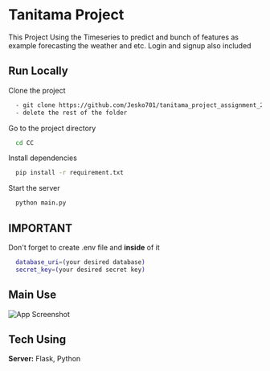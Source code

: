 
# Tanitama Project

This Project Using the Timeseries to predict and bunch of features as example forecasting the weather and etc. Login and signup also included

## Run Locally

Clone the project

```bash
  - git clone https://github.com/Jesko701/tanitama_project_assignment_2.git
  - delete the rest of the folder
```

Go to the project directory

```bash
  cd CC
```

Install dependencies

```bash
  pip install -r requirement.txt
```

Start the server

```bash
  python main.py
```


## IMPORTANT

Don't forget to create .env file and **inside** of it

```bash
  database_uri=(your desired database)
  secret_key=(your desired secret key)
```
## Main Use

![App Screenshot](https://www.ntuclearninghub.com/documents/39367/4216797/Python-Symbol.png/369e410e-a90f-f887-c2dc-61f7ef761476/100x100?text=App+Screenshot+Here)

## Tech Using

**Server:** Flask, Python

